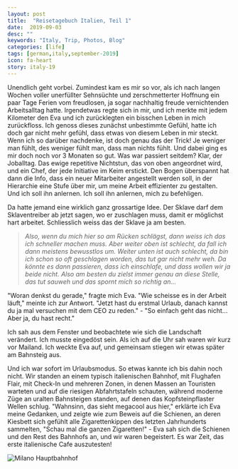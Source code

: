 ```yaml
---
layout: post
title:  "Reisetagebuch Italien, Teil 1"
date:  2019-09-03
desc: ""
keywords: "Italy, Trip, Photos, Blog"
categories: [life]
tags: [german,italy,september-2019]
icon: fa-heart
story: italy-19
---
```


Unendlich geht vorbei. Zumindest kam es mir so vor, als ich nach langen Wochen voller unerfüllter Sehnsüchte und zerschmetterter Hoffnung ein paar Tage Ferien vom freudlosen, ja sogar nachhaltig freude vernichtenden Arbeitsalltag hatte. Irgendetwas regte sich in mir, und ich merkte mit jedem Kilometer den Eva und ich zurücklegten ein bisschen Leben in mich zurückfloss. Ich genoss dieses zunächst unbestimmte Gefühl, hatte ich doch gar nicht mehr gefühl, dass etwas von diesem Leben in mir steckt. Wenn ich so darüber nachdenke, ist doch genau das der Trick! Je weniger man fühlt, des weniger fühlt man, dass man nichts fühlt. Und dabei ging es mir doch noch vor 3 Monaten so gut. Was war passiert seitdem? Klar, der Joballtag. Das ewige repetitive Nichtstun, das von oben angeordnet wird, und ein Chef, der jede Initiative im Keim erstickt. Den Bogen überspannt hat dann die Info, dass ein neuer Mitarbeiter angestellt werden soll, in der Hierarchie eine Stufe über mir, um meine Arbeit effizienter zu gestalten. Und ich soll ihn anlernen. Ich soll ihn anlernen, mich zu befehligen.

Da hatte jemand eine wirklich ganz grossartige Idee. Der Sklave darf dem Sklaventreiber ab jetzt sagen, wo er zuschlagen muss, damit er möglichst hart arbeitet. Schliesslich weiss das der Sklave ja am besten. 

> *Also, wenn du mich hier so am Rücken schlägst, dann weiss ich das ich schneller machen muss. Aber weiter oben ist schlecht, da fall ich dann meistens bewusstlos um. Weiter unten ist auch schlecht, da bin ich schon so oft geschlagen worden, das tut gar nicht mehr weh. Da könnte es dann passieren, dass ich einschlafe, und dass wollen wir ja beide nicht. Also am besten du zielst immer genau an diese Stelle, das tut sauweh und das spornt mich so richtig an...*

"Woran denkst du gerade," fragte mich Eva. "Wie scheisse es in der Arbeit läuft," meinte ich zur Antwort. "Jetzt hast du erstmal Urlaub, danach kannst du ja mal versuchen mit dem CEO zu reden." - "So einfach geht das nicht... Aber ja, du hast recht."

Ich sah aus dem Fenster und beobachtete wie sich die Landschaft verändert. Ich musste eingedöst sein. Als ich auf die Uhr sah waren wir kurz vor Mailand. Ich weckte Eva auf, und gemeinsam stiegen wir etwas später am Bahnsteig aus. 

Und ich war sofort im Urlaubsmodus. So etwas kannte ich bis dahin noch nicht. Wir standen an einem typisch italienischen Bahnhof, mit Flughafen Flair, mit Check-In und mehreren Zonen, in denen Massen an Touristen warteten und auf die riesigen Abfahrtstafeln schauten, während moderne Züge an uralten Bahnsteigen standen, auf denen das Kopfsteinpflaster Wellen schlug. "Wahnsinn, das sieht megacool aus hier," erklärte ich Eva meine Gedanken, und zeigte wie zum Beweis auf die Schienen, an deren Kiesbett sich gefühlt alle Zigarettenkippen des letzten Jahrhunderts sammelten, "Schau mal die ganzen Zigaretten!" - Eva sah sich die Schienen und den Rest des Bahnhofs an, und wir waren begeistert. Es war Zeit, das erste italienische Cafe auszutesten!


<img src="https://www.dropbox.com/s/2dtwpahy5dqz3sm/Foto%2001.09.19%2C%2010%2056%2028.jpg?raw=1" class="" alt="Milano Hauptbahnhof"/>

